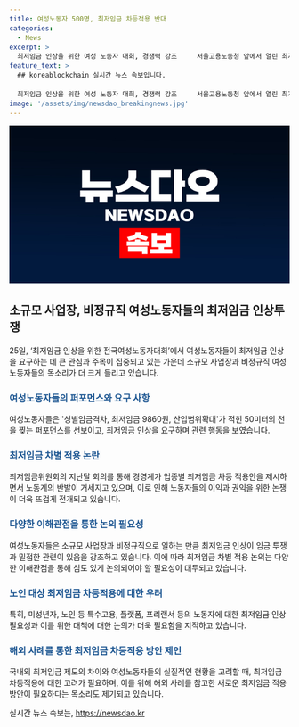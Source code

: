```yaml
---
title: 여성노동자 500명, 최저임금 차등적용 반대
categories:
  - News
excerpt: >
  최저임금 인상을 위한 여성 노동자 대회, 경쟁력 강조     서울고용노동청 앞에서 열린 최저임금 인상을 위한 전국여성노동자대회에서 500여명의 여성 노동자들이 최저임금 차별 적용 반대를 주장했다. 이들은 최저임금 차등 적용안을 비판하고, 최저임금 인상을 요구했으며, 외국인 돌봄 노동자에 대한 차등 적용안에 대한 반발도 나타냈다. 노동자들은 또한, 비정규직 여성 노동자들을 위한 최저임금 인상을 촉구하면서, 경제협력개발기구(OECD)에서 여성에 대한 성별임금격차 1위를 기록한 한국의 현실을 비판했다. 이 밖에도 특수고용, 플랫폼, 프리랜서 등의 노동자들도 최저임금 보호의 필요성을 강조했다.
feature_text: >
  ## koreablockchain 실시간 뉴스 속보입니다.

  최저임금 인상을 위한 여성 노동자 대회, 경쟁력 강조     서울고용노동청 앞에서 열린 최저임금 인상을 위한 전국여성노동자대회에서 500여명의 여성 노동자들이 최저임금 차별 적용 반대를 주장했다. 이들은 최저임금 차등 적용안을 비판하고, 최저임금 인상을 요구했으며, 외국인 돌봄 노동자에 대한 차등 적용안에 대한 반발도 나타냈다. 노동자들은 또한, 비정규직 여성 노동자들을 위한 최저임금 인상을 촉구하면서, 경제협력개발기구(OECD)에서 여성에 대한 성별임금격차 1위를 기록한 한국의 현실을 비판했다. 이 밖에도 특수고용, 플랫폼, 프리랜서 등의 노동자들도 최저임금 보호의 필요성을 강조했다.
image: '/assets/img/newsdao_breakingnews.jpg'
---
```


<p><img src="/assets/img/newsdao_breakingnews.jpg" alt="koreablockchain 속보" /></p>

<h2 data-ke-size="size26">소규모 사업장, 비정규직 여성노동자들의 최저임금 인상투쟁</h2>

<p data-ke-size="size16">25일, ‘최저임금 인상을 위한 전국여성노동자대회’에서 여성노동자들이 최저임금 인상을 요구하는 데 큰 관심과 주목이 집중되고 있는 가운데 소규모 사업장과 비정규직 여성노동자들의 목소리가 더 크게 들리고 있습니다.</p>

<h3><b><span style="color: #1a5490;">여성노동자들의 퍼포먼스와 요구 사항</span></b></h3>

<p data-ke-size="size16">여성노동자들은 '성별임금격차, 최저임금 9860원, 산입범위확대'가 적힌 50미터의 천을 찢는 퍼포먼스를 선보이고, 최저임금 인상을 요구하며 관련 행동을 보였습니다.</p>

<h3><b><span style="color: #1a5490;">최저임금 차별 적용 논란</span></b></h3>

<p data-ke-size="size16">최저임금위원회의 지난달 회의를 통해 경영계가 업종별 최저임금 차등 적용안을 제시하면서 노동계의 반발이 거세지고 있으며, 이로 인해 노동자들의 이익과 권익을 위한 논쟁이 더욱 뜨겁게 전개되고 있습니다.</p>

<h3><b><span style="color: #1a5490;">다양한 이해관점을 통한 논의 필요성</span></b></h3>

<p data-ke-size="size16">여성노동자들은 소규모 사업장과 비정규직으로 일하는 만큼 최저임금 인상이 임금 투쟁과 밀접한 관련이 있음을 강조하고 있습니다. 이에 따라 최저임금 차별 적용 논의는 다양한 이해관점을 통해 심도 있게 논의되어야 할 필요성이 대두되고 있습니다.</p>

<h3><b><span style="color: #1a5490;">노인 대상 최저임금 차등적용에 대한 우려</span></b></h3>

<p data-ke-size="size16">특히, 미성년자, 노인 등 특수고용, 플랫폼, 프리랜서 등의 노동자에 대한 최저임금 인상 필요성과 이를 위한 대책에 대한 논의가 더욱 필요함을 지적하고 있습니다.</p>

<h3><b><span style="color: #1a5490;">해외 사례를 통한 최저임금 차등적용 방안 제언</span></b></h3>

<p data-ke-size="size16">국내외 최저임금 제도의 차이와 여성노동자들의 실질적인 현황을 고려할 때, 최저임금 차등적용에 대한 고려가 필요하며, 이를 위해 해외 사례를 참고한 새로운 최저임금 적용 방안이 필요하다는 목소리도 제기되고 있습니다.</p>
실시간 뉴스 속보는, <a href="https://newsdao.kr" rel="dofollow">https://newsdao.kr</a>


